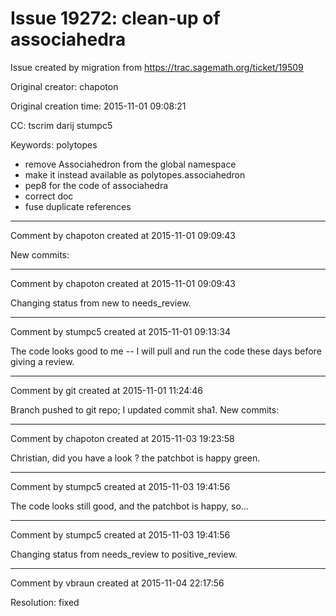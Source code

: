 # Issue 19272: clean-up of associahedra

Issue created by migration from https://trac.sagemath.org/ticket/19509

Original creator: chapoton

Original creation time: 2015-11-01 09:08:21

CC:  tscrim darij stumpc5

Keywords: polytopes

* remove Associahedron from the global namespace
* make it instead available as polytopes.associahedron
* pep8 for the code of associahedra
* correct doc
* fuse duplicate references


---

Comment by chapoton created at 2015-11-01 09:09:43

New commits:


---

Comment by chapoton created at 2015-11-01 09:09:43

Changing status from new to needs_review.


---

Comment by stumpc5 created at 2015-11-01 09:13:34

The code looks good to me -- I will pull and run the code these days before giving a review.


---

Comment by git created at 2015-11-01 11:24:46

Branch pushed to git repo; I updated commit sha1. New commits:


---

Comment by chapoton created at 2015-11-03 19:23:58

Christian, did you have a look ? the patchbot is happy green.


---

Comment by stumpc5 created at 2015-11-03 19:41:56

The code looks still good, and the patchbot is happy, so...


---

Comment by stumpc5 created at 2015-11-03 19:41:56

Changing status from needs_review to positive_review.


---

Comment by vbraun created at 2015-11-04 22:17:56

Resolution: fixed
